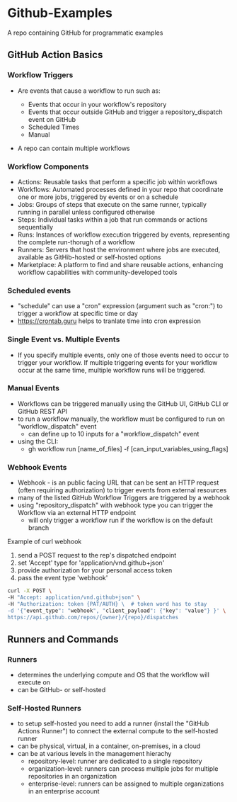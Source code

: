 # Github-Examples
A repo containing GitHub for programmatic examples

## GitHub Action Basics
### Workflow Triggers

- Are events that cause a workflow to run such as:
  - Events that occur in your workflow's repository
  - Events that occur outside GitHub and trigger a repository_dispatch event on GitHub
  - Scheduled Times
  - Manual

- A repo can contain multiple workflows

### Workflow Components
- Actions: Reusable tasks that perform a specific job within workflows
- Workflows: Automated processes defined in your repo that coordinate one or more jobs, triggered by events or on a schedule
- Jobs: Groups of steps that execute on the same runner, typically running in parallel unless configured otherwise
- Steps: Individual tasks within a job that run commands or actions sequentially 
- Runs: Instances of workflow execution triggered by events, representing the complete run-thorugh of a workflow 
- Runners: Servers that host the environment where jobs are executed, available as GitHib-hosted or self-hosted options
- Marketplace: A platform to find and share reusable actions, enhancing workflow capabilities with community-developed tools

### Scheduled events
- "schedule" can use a "cron" expression (argument such as "cron:") to trigger a workflow at specific time or day
- https://crontab.guru helps to tranlate time into cron expression 

### Single Event vs. Multiple Events
- If you specify multiple events, only one of those events need to occur to trigger your workflow. 
If multiple triggering events for your workflow occur at the same time, multiple workflow runs will be triggered.

### Manual Events
- Workflows can be triggered manually using the GitHub UI, GitHub CLI or GitHub REST API
- to run a workflow manually, the workflow must be configured to run on "workflow_dispatch" event
  - can define up to 10 inputs for a "workflow_dispatch" event
- using the CLI:
  - gh workflow run [name_of_files] -f [can_input_variables_using_flags]

### Webhook Events 
- Webhook - is an public facing URL that can be sent an HTTP request (often requiring authorization) to trigger events 
from external resources
- many of the listed GitHub Workflow Triggers are triggered by a webhook
- using "repository_dispatch" with webhook type you can trigger the Workflow via an external 
HTTP endpoint 
  - will only trigger a workflow run if the workflow is on the default branch

Example of curl webhook 
1. send a POST request to the rep's dispatched endpoint
2. set 'Accept' type for 'application/vnd.github+json'
3. provide authorization for your personal access token
4. pass the event type 'webhook'
```sh
curl -X POST \
-H "Accept: application/vnd.github+json" \
-H "Authorization: token {PAT/AUTH} \  # token word has to stay 
-d '{"event_type": "webhook", "client_payload": {"key": "value"} }' \
https://api.github.com/repos/{owner}/{repo}/dispatches
```


## Runners and Commands
### Runners
- determines the underlying compute and OS that the workflow will execute on
- can be GitHub- or self-hosted

### Self-Hosted Runners
- to setup self-hosted you need to add a runner (install the "GitHub Actions Runner") to connect the external compute 
to the self-hosted runner
- can be physical, virtual, in a container, on-premises, in a cloud
- can be at various levels in the management hierachy 
  - repository-level: runner are dedicated to a single repository
  - organization-level: runners can process multiple jobs for multiple repositories in an organization
  - enterprise-level: runners can be assigned to multiple organizations in an enterprise account